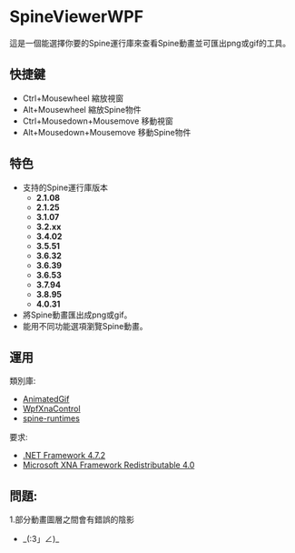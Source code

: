 # SpineViewerWPF
這是一個能選擇你要的Spine運行庫來查看Spine動畫並可匯出png或gif的工具。

## 快捷鍵
* Ctrl+Mousewheel 縮放視窗
* Alt+Mousewheel  縮放Spine物件
* Ctrl+Mousedown+Mousemove  移動視窗
* Alt+Mousedown+Mousemove  移動Spine物件

## 特色
* 支持的Spine運行庫版本 
  * **2.1.08**
  * **2.1.25**
  * **3.1.07**
  * **3.2.xx**
  * **3.4.02**
  * **3.5.51**
  * **3.6.32**
  * **3.6.39**
  * **3.6.53**
  * **3.7.94**
  * **3.8.95**
  * **4.0.31**
* 將Spine動畫匯出成png或gif。
* 能用不同功能選項瀏覽Spine動畫。


## 運用

類別庫:
- [AnimatedGif](https://github.com/mrousavy/AnimatedGif)
- [WpfXnaControl](https://github.com/erickeek/WpfXnaControl)
- [spine-runtimes](https://github.com/EsotericSoftware/spine-runtimes)


要求:
- [.NET Framework 4.7.2](http://go.microsoft.com/fwlink/?linkid=863265)
- [Microsoft XNA Framework Redistributable 4.0](https://www.microsoft.com/en-us/download/details.aspx?id=20914)

## 問題:
1.部分動畫圖層之間會有錯誤的陰影
*  \_(:3」∠)\_
